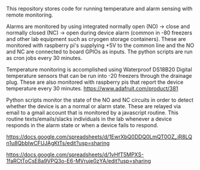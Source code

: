 This repository stores code for running temperature and alarm sensing with remote monitoring.

Alarms are monitored by using integrated normally open (NO) -> close and normally closed (NC) -> open during device alarm (common in -80 freezers and other lab equipment such as cryogen storage containers). These are monitored with raspberry pi's supplying +5V to the common line and the NO and NC are connected to board GPIOs as inputs. The python scripts are run as cron jobs every 30 minutes.

Temperature monitoring is accomplished using Waterproof DS18B20 Digital temperature sensors that can be run into -20 freezers through the drainage plug. These are also monitored with raspberry pis that report the device temperature every 30 minutes.
https://www.adafruit.com/product/381

Python scripts monitor the state of the NO and NC circuits in order to detect whether the device is an a normal or alarm state. These are relayed via email to a gmail account that is monitored by a javascript routine. This routine texts/emails/slacks individuals in the lab whenever a device responds in the alarm state or when a device fails to respond.

https://docs.google.com/spreadsheets/d/1EwrXbQ0DDQ0LmQT0OZ_jR8LQn1u8QbbIwCFUJAgKtTs/edit?usp=sharing

https://docs.google.com/spreadsheets/d/1vHfT5MPXS-1faRCtToCsE8a9VPQ3o-E6-MVruje0zYA/edit?usp=sharing
